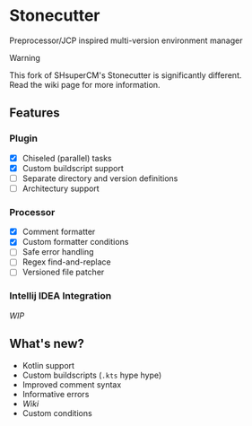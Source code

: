 # Stonecutter
Preprocessor/JCP inspired multi-version environment manager

> [!WARNING]
> This fork of SHsuperCM's Stonecutter is significantly different.  
> Read the wiki page for more information.

## Features
### Plugin
- [x] Chiseled (parallel) tasks
- [x] Custom buildscript support
- [ ] Separate directory and version definitions
- [ ] Architectury support

### Processor
- [x] Comment formatter
- [x] Custom formatter conditions
- [ ] Safe error handling
- [ ] Regex find-and-replace
- [ ] Versioned file patcher

### Intellij IDEA Integration
*WIP*

## What's new?
- Kotlin support
- Custom buildscripts (`.kts` hype hype)
- Improved comment syntax
- Informative errors
- *Wiki*
- Custom conditions